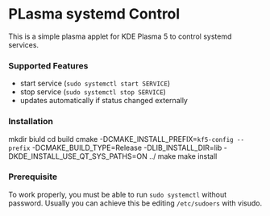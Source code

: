 # PLasma systemd Control

This is a simple plasma applet for KDE Plasma 5 to control systemd services.

### Supported Features
* start service (`sudo systemctl start SERVICE`)
* stop service (`sudo systemctl stop SERVICE`)
* updates automatically if status changed externally

### Installation
mkdir biuld
cd build
cmake -DCMAKE_INSTALL_PREFIX=`kf5-config --prefix` -DCMAKE_BUILD_TYPE=Release -DLIB_INSTALL_DIR=lib -DKDE_INSTALL_USE_QT_SYS_PATHS=ON ../
make
make install

### Prerequisite

To work properly, you must be able to run `sudo systemctl` without password. Usually you can achieve this be editing `/etc/sudoers` with visudo. 

